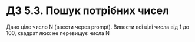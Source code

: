 # ДЗ 5.3. Пошук потрібних чисел

Дано ціле число N (ввести через prompt). Вивести всі цілі числа від 1 до 100, квадрат яких не перевищує числа N
